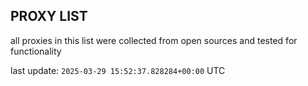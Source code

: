 ## PROXY LIST

all proxies in this list were collected from open sources and tested for functionality

last update: `2025-03-29 15:52:37.828284+00:00` UTC